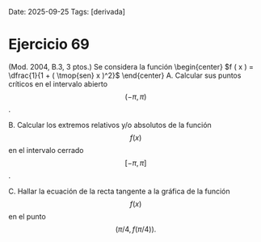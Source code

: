 Date: 2025-09-25
Tags: [derivada]

# Ejercicio 69

 (Mod. 2004, B.3, 3 ptos.) Se considera la función
 \begin{center}
$f ( x ) = \dfrac{1}{1 + ( \tmop{sen} x )^2}$
\end{center}
A.    Calcular sus puntos críticos en el intervalo abierto  $$ ( -  \pi ,  \pi )$$  .

B.    Calcular los extremos relativos y/o absolutos de la función  $$ f( x )$$   en el intervalo cerrado  $$ [  -  \pi ,  \pi ]$$  .

C.    Hallar la ecuación de la recta tangente a la gráfica de la función  $$ f ( x )$$   en el punto  $$ (  \pi  / 4, f (  \pi  / 4 ) ) .$$ 
